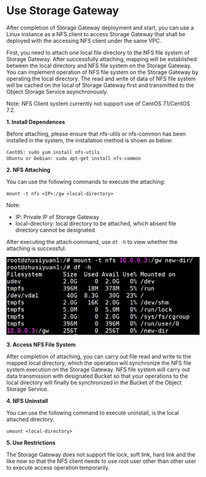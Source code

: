 # Use Storage Gateway

After completion of Storage Gateway deployment and start, you can use a Linux instance as a NFS client to access Storage Gateway that shall be deployed with the accessing NFS client under the same VPC.

First, you need to attach one local file directory to the NFS file system of Storage Gateway. After successfully attaching, mapping will be established between the local directory and NFS file system on the Storage Gateway. You can implement operation of NFS file system on the Storage Gateway by operating the local directory. The read and write of data of NFS file system will be cached on the local of Storage Gateway first and transmitted to the Object Storage Service asynchronously.

Note: NFS Client system currently not support use of CentOS 7.1/CentOS 7.2.

**1. Install Dependences**

Before attaching, please ensure that nfs-utils or nfs-common has been installed in the system, the installation method is shown as below:

```
CentOS: sudo yum install nfs-utils
Ubuntu or Debian: sudo apt-get install nfs-common
```

**2. NFS Attaching**

You can use the following commands to execute the attaching:

```
mount -t nfs <IP>:/gw <local-directory> 
```

Note:

- IP: Private IP of Storage Gateway
- local-directory: local directory to be attached, which absent file directory cannot be designated

After executing the attach command, use `df -h` to view whether the attaching is successful.

![mount](../../../../image/Storage-Gateway/storagegateway-6.png)

**3. Access NFS File System**

After completion of attaching, you can carry out file read and write to the mapped local directory, which the operation will synchronize the NFS file system execution on the Storage Gateway. NFS file system will carry out data transmission with designated Bucket so that your operations to the local directory will finally be synchronized in the Bucket of the Object Storage Service.

**4. NFS Uninstall**

You can use the following command to execute uninstall, <local-directory> is the local attached directory.

```
umount <local-directory>
```

**5. Use Restrictions**

The Storage Gateway does not support file lock, soft link, hard link and the like now so that the NFS client needs to use root user other than other user to execute access operation temporarily.
